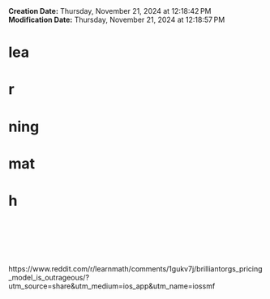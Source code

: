<div><b>Creation Date:</b> Thursday, November 21, 2024 at 12:18:42 PM<br></div>
<div><b>Modification Date:</b> Thursday, November 21, 2024 at 12:18:57 PM<br></div>
<div><h1>lea</h1><h1>r</h1><h1>ning </h1><h1>mat</h1><h1>h</h1><h1><br></h1></div>
<div><br></div>
<div>https://www.reddit.com/r/learnmath/comments/1gukv7j/brilliantorgs_pricing_model_is_outrageous/?utm_source=share&amputm_medium=ios_app&amputm_name=iossmf</div>

